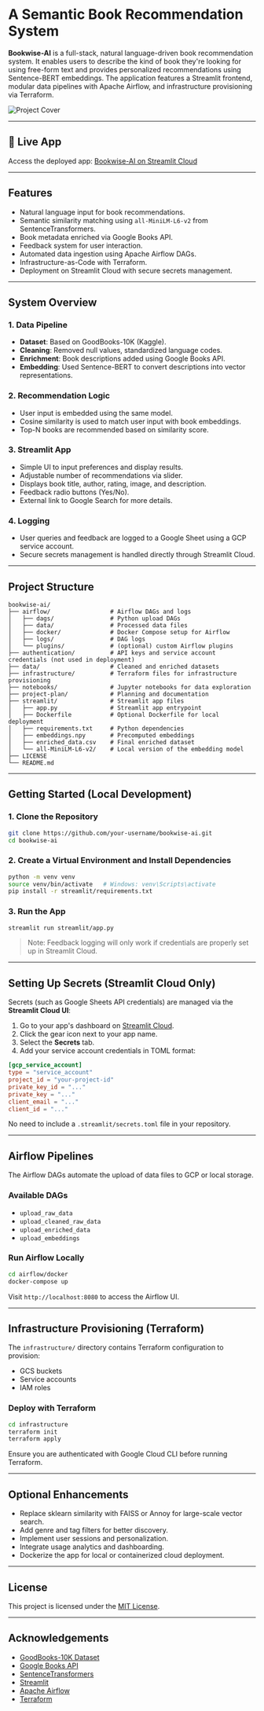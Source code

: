 # A Semantic Book Recommendation System

**Bookwise-AI** is a full-stack, natural language-driven book recommendation system. It enables users to describe the kind of book they're looking for using free-form text and provides personalized recommendations using Sentence-BERT embeddings. The application features a Streamlit frontend, modular data pipelines with Apache Airflow, and infrastructure provisioning via Terraform.

![Project Cover](https://github.com/sntk-76/energy-forecast-pipeline/blob/main/project_plan/cover_photo.png)

---

## 🔗 Live App

Access the deployed app: [Bookwise-AI on Streamlit Cloud](https://bookwise-ai-recommendation.streamlit.app/)

---

## Features

- Natural language input for book recommendations.
- Semantic similarity matching using `all-MiniLM-L6-v2` from SentenceTransformers.
- Book metadata enriched via Google Books API.
- Feedback system for user interaction.
- Automated data ingestion using Apache Airflow DAGs.
- Infrastructure-as-Code with Terraform.
- Deployment on Streamlit Cloud with secure secrets management.

---

## System Overview

### 1. Data Pipeline

- **Dataset**: Based on GoodBooks-10K (Kaggle).
- **Cleaning**: Removed null values, standardized language codes.
- **Enrichment**: Book descriptions added using Google Books API.
- **Embedding**: Used Sentence-BERT to convert descriptions into vector representations.

### 2. Recommendation Logic

- User input is embedded using the same model.
- Cosine similarity is used to match user input with book embeddings.
- Top-N books are recommended based on similarity score.

### 3. Streamlit App

- Simple UI to input preferences and display results.
- Adjustable number of recommendations via slider.
- Displays book title, author, rating, image, and description.
- Feedback radio buttons (Yes/No).
- External link to Google Search for more details.

### 4. Logging

- User queries and feedback are logged to a Google Sheet using a GCP service account.
- Secure secrets management is handled directly through Streamlit Cloud.

---

## Project Structure

```
bookwise-ai/
├── airflow/                 # Airflow DAGs and logs
│   ├── dags/                # Python upload DAGs
│   ├── data/                # Processed data files
│   ├── docker/              # Docker Compose setup for Airflow
│   ├── logs/                # DAG logs
│   └── plugins/             # (optional) custom Airflow plugins
├── authentication/          # API keys and service account credentials (not used in deployment)
├── data/                    # Cleaned and enriched datasets
├── infrastructure/          # Terraform files for infrastructure provisioning
├── notebooks/               # Jupyter notebooks for data exploration
├── project-plan/            # Planning and documentation
├── streamlit/               # Streamlit app files
│   ├── app.py               # Streamlit app entrypoint
│   ├── Dockerfile           # Optional Dockerfile for local deployment
│   ├── requirements.txt     # Python dependencies
│   ├── embeddings.npy       # Precomputed embeddings
│   ├── enriched_data.csv    # Final enriched dataset
│   └── all-MiniLM-L6-v2/    # Local version of the embedding model
├── LICENSE
└── README.md
```

---

## Getting Started (Local Development)

### 1. Clone the Repository

```bash
git clone https://github.com/your-username/bookwise-ai.git
cd bookwise-ai
```

### 2. Create a Virtual Environment and Install Dependencies

```bash
python -m venv venv
source venv/bin/activate   # Windows: venv\Scripts\activate
pip install -r streamlit/requirements.txt
```

### 3. Run the App

```bash
streamlit run streamlit/app.py
```

> Note: Feedback logging will only work if credentials are properly set up in Streamlit Cloud.

---

## Setting Up Secrets (Streamlit Cloud Only)

Secrets (such as Google Sheets API credentials) are managed via the **Streamlit Cloud UI**:

1. Go to your app's dashboard on [Streamlit Cloud](https://streamlit.io/cloud).
2. Click the gear icon next to your app name.
3. Select the **Secrets** tab.
4. Add your service account credentials in TOML format:

```toml
[gcp_service_account]
type = "service_account"
project_id = "your-project-id"
private_key_id = "..."
private_key = "..."
client_email = "..."
client_id = "..."
```

No need to include a `.streamlit/secrets.toml` file in your repository.

---

## Airflow Pipelines

The Airflow DAGs automate the upload of data files to GCP or local storage.

### Available DAGs

- `upload_raw_data`
- `upload_cleaned_raw_data`
- `upload_enriched_data`
- `upload_embeddings`

### Run Airflow Locally

```bash
cd airflow/docker
docker-compose up
```

Visit `http://localhost:8080` to access the Airflow UI.

---

## Infrastructure Provisioning (Terraform)

The `infrastructure/` directory contains Terraform configuration to provision:

- GCS buckets
- Service accounts
- IAM roles

### Deploy with Terraform

```bash
cd infrastructure
terraform init
terraform apply
```

Ensure you are authenticated with Google Cloud CLI before running Terraform.

---

## Optional Enhancements

- Replace sklearn similarity with FAISS or Annoy for large-scale vector search.
- Add genre and tag filters for better discovery.
- Implement user sessions and personalization.
- Integrate usage analytics and dashboarding.
- Dockerize the app for local or containerized cloud deployment.

---

## License

This project is licensed under the [MIT License](LICENSE).

---

## Acknowledgements

- [GoodBooks-10K Dataset](https://www.kaggle.com/datasets/zygmunt/goodbooks-10k)
- [Google Books API](https://developers.google.com/books)
- [SentenceTransformers](https://www.sbert.net/)
- [Streamlit](https://streamlit.io/)
- [Apache Airflow](https://airflow.apache.org/)
- [Terraform](https://www.terraform.io/)

